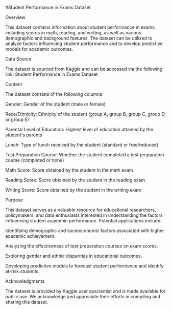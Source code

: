 #Student Performance in Exams Dataset

Overview

This dataset contains information about student performance in exams, including scores in math, reading, and writing, as well as various demographic and background features. The dataset can be utilized to analyze factors influencing student performance and to develop predictive models for academic outcomes.

Data Source

The dataset is sourced from Kaggle and can be accessed via the following link:
Student Performance in Exams Dataset

Content

The dataset consists of the following columns:

Gender: Gender of the student (male or female)

Race/Ethnicity: Ethnicity of the student (group A, group B, group C, group D, or group E)

Parental Level of Education: Highest level of education attained by the student's parents

Lunch: Type of lunch received by the student (standard or free/reduced)

Test Preparation Course: Whether the student completed a test preparation course (completed or none)

Math Score: Score obtained by the student in the math exam

Reading Score: Score obtained by the student in the reading exam

Writing Score: Score obtained by the student in the writing exam

Purpose

This dataset serves as a valuable resource for educational researchers, policymakers, and data enthusiasts interested in understanding the factors influencing student academic performance. Potential applications include:

Identifying demographic and socioeconomic factors associated with higher academic achievement.

Analyzing the effectiveness of test preparation courses on exam scores.

Exploring gender and ethnic disparities in educational outcomes.

Developing predictive models to forecast student performance and identify at-risk students.

Acknowledgments

The dataset is provided by Kaggle user spscientist and is made available for public use. We acknowledge and appreciate their efforts in compiling and sharing this dataset.
